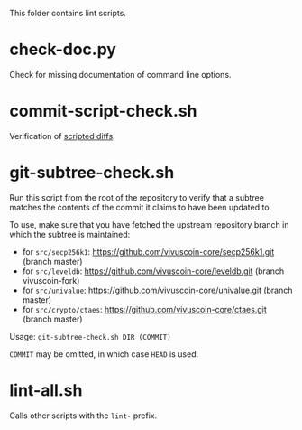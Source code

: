 This folder contains lint scripts.

check-doc.py
============
Check for missing documentation of command line options.

commit-script-check.sh
======================
Verification of [scripted diffs](/doc/developer-notes.md#scripted-diffs).

git-subtree-check.sh
====================
Run this script from the root of the repository to verify that a subtree matches the contents of
the commit it claims to have been updated to.

To use, make sure that you have fetched the upstream repository branch in which the subtree is
maintained:
* for `src/secp256k1`: https://github.com/vivuscoin-core/secp256k1.git (branch master)
* for `src/leveldb`: https://github.com/vivuscoin-core/leveldb.git (branch vivuscoin-fork)
* for `src/univalue`: https://github.com/vivuscoin-core/univalue.git (branch master)
* for `src/crypto/ctaes`: https://github.com/vivuscoin-core/ctaes.git (branch master)

Usage: `git-subtree-check.sh DIR (COMMIT)`

`COMMIT` may be omitted, in which case `HEAD` is used.

lint-all.sh
===========
Calls other scripts with the `lint-` prefix.
